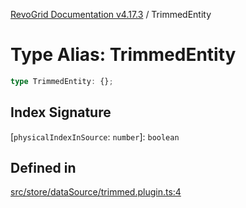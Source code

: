 [RevoGrid Documentation v4.17.3](README.md) / TrimmedEntity

# Type Alias: TrimmedEntity

```ts
type TrimmedEntity: {};
```

## Index Signature

 \[`physicalIndexInSource`: `number`\]: `boolean`

## Defined in

[src/store/dataSource/trimmed.plugin.ts:4](https://github.com/revolist/revogrid/blob/2ad9a56a428342a01bbb7a115a581a401dbe3fef/src/store/dataSource/trimmed.plugin.ts#L4)
